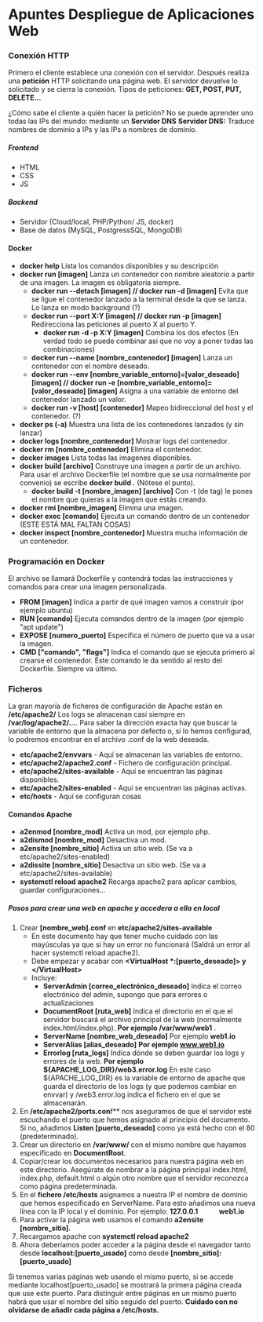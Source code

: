 # Apuntes Despliegue de Aplicaciones Web

### Conexión HTTP

Primero el cliente establece una conexión con el servidor. Después realiza una **petición** HTTP solicitando una página web. El servidor devuelve lo solicitado y se cierra la conexión.
Tipos de peticiones: **GET, POST, PUT, DELETE...**

¿Cómo sabe el cliente a quién hacer la petición? No se puede aprender uno todas las IPs del mundo: mediante un **Servidor DNS**
**Servidor DNS:** Traduce nombres de dominio a IPs y las IPs a nombres de dominio.

##### Frontend
* HTML
* CSS
* JS

##### Backend
* Servidor (Cloud/local, PHP/Python/ JS, docker)
* Base de datos (MySQL, PostgressSQL, MongoDB)

#### Docker

- **docker help** Lista los comandos disponibles y su descripción
- **docker run [imagen]** Lanza un contenedor con nombre aleatorio a partir de una imagen. La imagen es obligatoria siempre.
    - **docker run --detach [imagen] // docker run -d [imagen]** Evita que se ligue el contenedor lanzado a la terminal desde la que se lanza. Lo lanza en modo background (?)
    - **docker run --port X:Y [imagen] // docker run -p [imagen]** Redirecciona las peticiones al puerto X al puerto Y.
        - **docker run -d -p X:Y [imagen]** Combina los dos efectos (En verdad todo se puede combinar así que no voy a poner todas las combinaciones)
    - **docker run --name [nombre_contenedor] [imagen]** Lanza un contenedor con el nombre deseado.
    - **docker run --env [nombre_variable_entorno]=[valor_deseado] [imagen] // docker run -e [nombre_variable_entorno]=[valor_deseado] [imagen]** Asigna a una variable de entorno del contenedor lanzado un valor.
    - **docker run -v [host] [contenedor]** Mapeo bidireccional del host y el contenedor. (?)
- **docker ps (-a)** Muestra una lista de los contenedores lanzados (y sin lanzar)
- **docker logs [nombre_contenedor]** Mostrar logs del contenedor.
- **docker rm [nombre_contenedor]** Elimina el contenedor.
- **docker images** Lista todas las imagenes disponibles.
- **docker build [archivo]** Construye una imagen a partir de un archivo. Para usar el archivo Dockerfile (el nombre que se usa normalmente por convenio) se escribe **docker build .** (Nótese el punto).
    - **docker build -t [nombre_imagen] [archivo]** Con -t (de tag) le pones el nombre que quieras a la imagen que estás creando.
- **docker rmi [nombre_imagen]** Elimina una imagen.
- **docker exec [comando]** Ejecuta un comando dentro de un contenedor (ESTE ESTÁ MAL FALTAN COSAS)
- **docker inspect [nombre_contenedor]** Muestra mucha información de un contenedor.
### Programación en Docker
El archivo se llamará Dockerfile y contendrá todas las instrucciones y comandos para crear una imagen personalizada.
- **FROM [imagen]** Indica a partir de qué imagen vamos a construir (por ejemplo ubuntu)
- **RUN [comando]** Ejecuta comandos dentro de la imagen (por ejemplo "apt update")
- **EXPOSE [numero_puerto]** Especifica el número de puerto que va a usar la imagen.
- **CMD ["comando", "flags"]** Indica el comando que se ejecuta primero al crearse el contenedor. Este comando le da sentido al resto del Dockerfile. Siempre va último.


### Ficheros
La gran mayoría de ficheros de configuración de Apache están en **/etc/apache2/**
Los logs se almacenan casi siempre en **/var/log/apache2/...**. Para saber la dirección exacta hay que buscar la variable de entorno que la almacena por defecto o, si lo hemos configurad, lo podremos encontrar en el archivo .conf de la web deseada.
- **etc/apache2/envvars** - Aquí se almacenan las variables de entorno.
- **etc/apache2/apache2.conf** - Fichero de configuración principal.
- **etc/apache2/sites-available** - Aquí se encuentran las páginas disponibles.
- **etc/apache2/sites-enabled** - Aquí se encuentran las páginas activas.
- **etc/hosts** - Aquí se configuran cosas 

#### Comandos Apache
- **a2enmod [nombre_mod]** Activa un mod, por ejemplo php.
- **a2dismod [nombre_mod]** Desactiva un mod.
- **a2ensite [nombre_sitio]** Activa un sitio web. (Se va a etc/apache2/sites-enabled)
- **a2dissite [nombre_sitio]** Desactiva un sitio web. (Se va a etc/apache2/sites-available)
- **systemctl reload apache2** Recarga apache2 para aplicar cambios, guardar configuraciones...

##### Pasos para crear una web en apache y accedera a ella en local
1. Crear **[nombre_web].conf** en **etc/apache2/sites-available**
    - En este documento hay que tener mucho cuidado con las mayúsculas ya que si hay un error no funcionará (Saldrá un error al hacer systemctl reload apache2).
    - Debe empezar y acabar con **&lt;VirtualHost 	&#42;:[puerto_deseado]> y &lt;/VirtualHost>**
    - Incluye:
        - **ServerAdmin [correo_electrónico_deseado]** Indica el correo electrónico del admin, supongo que para errores o actualizaciones
        - **DocumentRoot [ruta_web]** Indica el directorio en el que el servidor buscará el archivo principal de la web (normalmente index.html/index.php). **Por ejemplo /var/www/web1** .
        - **ServerName [nombre_web_deseado]** Por ejemplo **web1.io**
        - **ServerAlias [alias_deseado]** **Por ejemplo www.web1.io**
        - **Errorlog [ruta_logs]** Indica dónde se deben guardar los logs y errores de la web. **Por ejemplo &dollar;{APACHE_LOG_DIR}/web3.error.log** En este caso &dollar;{APACHE_LOG_DIR} es la variable de entorno de apache que guarda el directorio de los logs (y que podemos cambiar en envvar) y /web3.error.log indica el fichero en el que se almacenarán.
2. En **/etc/apache2/ports.con**f** nos aseguramos de que el servidor esté escuchando el puerto que hemos asignado al principio del documento. Si no, añadimos **Listen [puerto_deseado]** como ya está hecho con el 80 (predeterminado). 
3. Crear un directorio en **/var/www/** con el mismo nombre que hayamos especificado en **DocumentRoot**.
4. Copiar/crear los documentos necesarios para nuestra página web en este directorio. Asegúrate de nombrar a la página principal index.html, index.php, default.html o algún otro nombre que el servidor reconozca como página predeterminada.
5. En el **fichero /etc/hosts** asignamos a nuestra IP el nombre de dominio que hemos especificado en ServerName. Para esto añadimos una nueva línea con la IP local y el dominio. Por ejemplo:
**127.0.0.1 &nbsp;&nbsp;&nbsp;&nbsp;&nbsp;&nbsp;&nbsp;&nbsp;&nbsp;&nbsp;&nbsp; web1.io**
6. Para activar la página web usamos el comando **a2ensite [nombre_sitio]**.
7. Recargamos apache con **systemctl reload apache2**
8. Ahora deberíamos poder acceder a la página desde el navegador tanto desde **localhost:[puerto_usado]** como desde **[nombre_sitio]:[puerto_usado]**

Si tenemos varias páginas web usando el mismo puerto, si se accede mediante localhost[puerto_usado] se mostrará la primera página creada que use este puerto. Para distinguir entre páginas en un mismo puerto habrá que usar el nombre del sitio seguido del puerto. **Cuidado con no olvidarse de añadir cada página a /etc/hosts.**